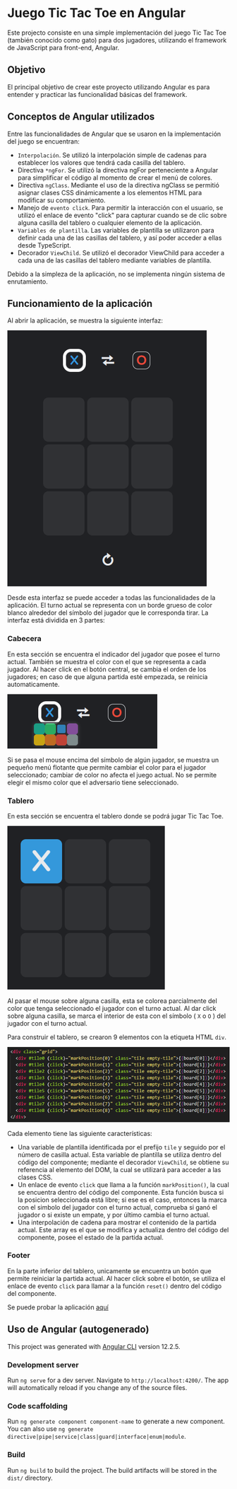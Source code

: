 # Juego Tic Tac Toe en Angular

Este projecto consiste en una simple implementación del juego Tic Tac Toe (también conocido como gato) para dos jugadores, utilizando el framework de JavaScript para front-end, Angular. 

## Objetivo

El principal objetivo de crear este proyecto utilizando Angular es para entender y practicar las funcionalidad básicas del framework. 

## Conceptos de Angular utilizados

Entre las funcionalidades de Angular que se usaron en la implementación del juego se encuentran:

- ``Interpolación``. Se utilizó la interpolación simple de cadenas para establecer los valores que tendrá cada casilla del tablero.
- Directiva ``*ngFor``. Se utilizó la directiva ngFor perteneciente a Angular para simplificar el código al momento de crear el menú de colores. 
- Directiva ``ngClass``. Mediante el uso de la directiva ngClass se permitió asignar clases CSS dinámicamente a los elementos HTML para modificar su comportamiento.
- Manejo de ``evento click``. Para permitir la interacción con el usuario, se utilizó el enlace de evento "click" para capturar cuando se de clic sobre alguna casilla del tablero o cualquier elemento de la aplicación.
- ``Variables de plantilla``. Las variables de plantilla se utilizaron para definir cada una de las casillas del tablero, y así poder acceder a ellas desde TypeScript.
- Decorador ``ViewChild``. Se utilizó el decorador ViewChild para acceder a cada una de las casillas del tablero mediante variables de plantilla.

Debido a la simpleza de la aplicación, no se implementa ningún sistema de enrutamiento.

## Funcionamiento de la aplicación

Al abrir la aplicación, se muestra la siguiente interfaz:

![interfaz](src/assets/readme/interfaz.png "Interfaz")

Desde esta interfaz se puede acceder a todas las funcionalidades de la aplicación. El turno actual se representa con un borde grueso de color blanco alrededor del símbolo del jugador que le corresponda tirar. La interfaz está dividida en 3 partes:

### Cabecera

En esta sección se encuentra el indicador del jugador que posee el turno actual. También se muestra el color con el que se representa a cada jugador. Al hacer click en el botón central, se cambia el orden de los jugadores; en caso de que alguna partida esté empezada, se reinicia automaticamente. 

![menu de colores](src/assets/readme/colores.png "Menu de Colores")

Si se pasa el mouse encima del símbolo de algún jugador, se muestra un pequeño menú flotante que permite cambiar el color para el jugador seleccionado; cambiar de color no afecta el juego actual. No se permite elegir el mismo color que el adversario tiene seleccionado.

### Tablero

En esta sección se encuentra el tablero donde se podrá jugar Tic Tac Toe. 

![hover](src/assets/readme/hover.png "Hover")

Al pasar el mouse sobre alguna casilla, esta se colorea parcialmente del color que tenga seleccionado el jugador con el turno actual. Al dar click sobre alguna casilla, se marca el interior de esta con el símbolo ( `X` o `O` ) del jugador con el turno actual. 

Para construir el tablero, se crearon 9 elementos con la etiqueta HTML ``div``. 

![tablero](src/assets/readme/tablero.png "Tablero")

Cada elemento tiene las siguiente características:
- Una variable de plantilla identificada por el prefijo `tile` y seguido por el número de casilla actual. Esta variable de plantilla se utiliza dentro del código del componente; mediante el decorador `ViewChild`, se obtiene su referencia al elemento del DOM, la cual se utilizará para acceder a las clases CSS.
- Un enlace de evento `click` que llama a la función `markPosition()`, la cual se encuentra dentro del código del componente. Esta función busca si la posicion seleccionada está libre; si ese es el caso, entonces la marca con el simbolo del jugador con el turno actual, comprueba si ganó el jugador o si existe un empate, y por último cambia el turno actual.
- Una interpolación de cadena para mostrar el contenido de la partida actual. Este array es el que se modifica y actualiza dentro del código del componente, posee el estado de la partida actual.

### Footer

En la parte inferior del tablero, unicamente se encuentra un botón que permite reiniciar la partida actual. Al hacer click sobre el botón, se utiliza el enlace de evento ``click`` para llamar a la función ``reset()`` dentro del código del componente.

Se puede probar la aplicación [aquí](https://abiudsal.github.io/tic-tac-toe-angular)

## Uso de Angular (autogenerado)

This project was generated with [Angular CLI](https://github.com/angular/angular-cli) version 12.2.5.

### Development server

Run `ng serve` for a dev server. Navigate to `http://localhost:4200/`. The app will automatically reload if you change any of the source files.

### Code scaffolding

Run `ng generate component component-name` to generate a new component. You can also use `ng generate directive|pipe|service|class|guard|interface|enum|module`.

### Build

Run `ng build` to build the project. The build artifacts will be stored in the `dist/` directory.

